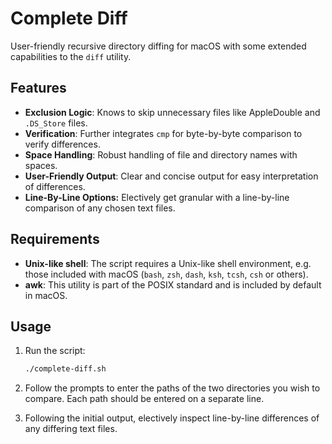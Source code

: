 # Complete Diff

User-friendly recursive directory diffing for macOS with some extended capabilities to the `diff` utility.

## Features

- **Exclusion Logic**: Knows to skip unnecessary files like AppleDouble and `.DS_Store` files.
- **Verification**: Further integrates `cmp` for byte-by-byte comparison to verify differences.
- **Space Handling**: Robust handling of file and directory names with spaces.
- **User-Friendly Output**: Clear and concise output for easy interpretation of differences.
- **Line-By-Line Options:** Electively get granular with a line-by-line comparison of any chosen text files.

## Requirements

- **Unix-like shell**: The script requires a Unix-like shell environment, e.g. those included with macOS (`bash`, `zsh`, `dash`, `ksh`, `tcsh`, `csh` or others).
- **awk**: This utility is part of the POSIX standard and is included by default in macOS.

## Usage

1. Run the script:
   ```bash
   ./complete-diff.sh
   ```

2. Follow the prompts to enter the paths of the two directories you wish to compare. Each path should be entered on a separate line.

3. Following the initial output, electively inspect line-by-line differences of any differing text files.